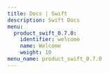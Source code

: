 ```yaml
---
title: Docs | Swift
description: Swift Docs
menu:
  product_swift_0.7.0:
    identifier: welcome
    name: Welcome
    weight: 10
menu_name: product_swift_0.7.0
---
```

